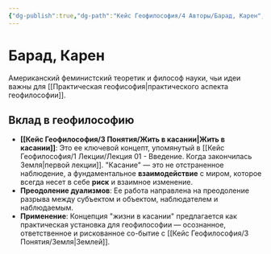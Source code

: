```yaml
---
{"dg-publish":true,"dg-path":"Кейс Геофилософия/4 Авторы/Барад, Карен","permalink":"/kejs-geofilosofiya/4-avtory/barad-karen/","dgShowLocalGraph":true}
---
```


# Барад, Карен

Американский феминистский теоретик и философ науки, чьи идеи важны для [[Практическая геофисофия\|практического аспекта геофилософии]].

## Вклад в геофилософию
- **[[Кейс Геофилософия/3 Понятия/Жить в касании\|Жить в касании]]**: Это ее ключевой концепт, упомянутый в [[Кейс Геофилософия/1 Лекции/Лекция 01 - Введение. Когда закончилась Земля\|первой лекции]]. "Касание" — это не отстраненное наблюдение, а фундаментальное **взаимодействие** с миром, которое всегда несет в себе **риск** и взаимное изменение.
- **Преодоление дуализмов**: Ее работа направлена на преодоление разрыва между субъектом и объектом, наблюдателем и наблюдаемым.
- **Применение**: Концепция "жизни в касании" предлагается как практическая установка для геофилософии — осознанное, ответственное и рискованное со-бытие с [[Кейс Геофилософия/3 Понятия/Земля\|Землей]].